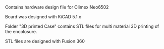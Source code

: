 Contains hardware design file for Olimex Neo6502

Board was designed with KiCAD 5.1.x


Folder "3D printed Case" contains STL files for multi material 3D printing of the encolosure.

STL files are designed with Fusion 360